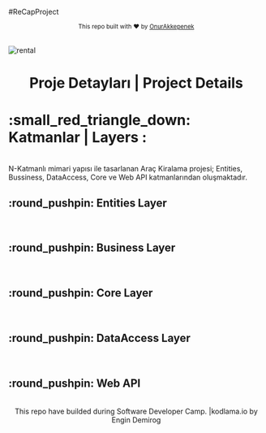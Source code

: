 #ReCapProject 
<div align="center">
  <sub>This repo built with ❤︎ by
    <a href="https://github.com/OnurAkkepenekk">OnurAkkepenek
    </a>
  </sub>
</div>
<br /> 


![rental](https://user-images.githubusercontent.com/61885344/109124636-32ecac00-775c-11eb-93a9-dd9481ea00cc.jpg)

<h1 align="center"> Proje Detayları | Project Details  </h1>
<h1 > :small_red_triangle_down: Katmanlar | Layers : <br> </h1> <br>
N-Katmanlı mimari yapısı ile tasarlanan Araç Kiralama projesi; Entities, Bussiness, DataAccess, Core ve Web API katmanlarından oluşmaktadır.

<h2 >  :round_pushpin: Entities Layer <br> </h2> <br> 

<h2 >  :round_pushpin: Business Layer <br> </h2> <br> 

<h2 >  :round_pushpin: Core Layer <br> </h2> <br> 

<h2 >  :round_pushpin: DataAccess Layer <br> </h2> <br> 

<h2 >  :round_pushpin: Web API <br> </h2> <br> 


<div align="center"> This repo have builded during Software Developer Camp. |kodlama.io by Engin Demirog</div> 
